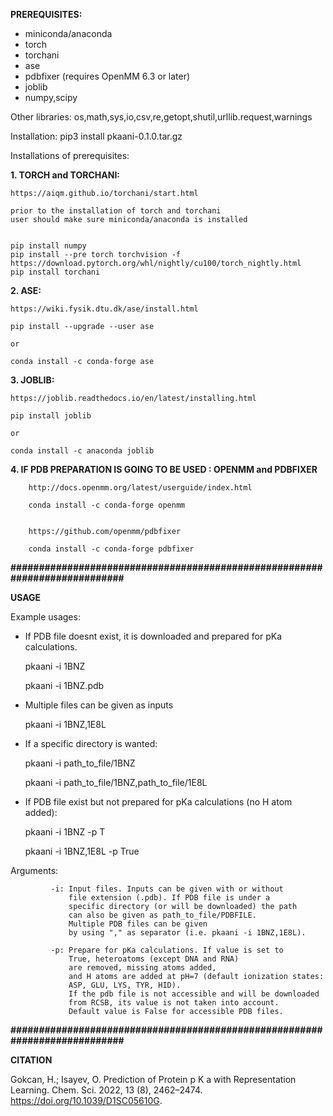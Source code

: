 **PREREQUISITES:**

* miniconda/anaconda
* torch
* torchani
* ase
* pdbfixer (requires OpenMM 6.3 or later)
* joblib
* numpy,scipy

Other libraries: os,math,sys,io,csv,re,getopt,shutil,urllib.request,warnings 


Installation: pip3 install pkaani-0.1.0.tar.gz

Installations of prerequisites: 

**1. TORCH and TORCHANI:**

	https://aiqm.github.io/torchani/start.html

	prior to the installation of torch and torchani 
	user should make sure miniconda/anaconda is installed


	pip install numpy
	pip install --pre torch torchvision -f https://download.pytorch.org/whl/nightly/cu100/torch_nightly.html
	pip install torchani

**2. ASE:**

	https://wiki.fysik.dtu.dk/ase/install.html

	pip install --upgrade --user ase

	or

	conda install -c conda-forge ase


**3. JOBLIB:**

	https://joblib.readthedocs.io/en/latest/installing.html

	pip install joblib

	or

	conda install -c anaconda joblib

**4. IF PDB PREPARATION IS GOING TO BE USED : OPENMM and PDBFIXER**

        http://docs.openmm.org/latest/userguide/index.html
 
        conda install -c conda-forge openmm
		

        https://github.com/openmm/pdbfixer
		
		conda install -c conda-forge pdbfixer
		
**###########################################################################**

**USAGE**

Example usages:

  * If PDB file doesnt exist, it is downloaded and prepared for pKa calculations.

      pkaani -i 1BNZ
      
      pkaani -i 1BNZ.pdb

  * Multiple files can be given as inputs

      pkaani -i 1BNZ,1E8L

  * If a specific directory is wanted:

      pkaani -i path_to_file/1BNZ
      
      pkaani -i path_to_file/1BNZ,path_to_file/1E8L

  * If PDB file exist but not prepared for pKa calculations (no H atom added):

      pkaani -i 1BNZ -p T
      
      pkaani -i 1BNZ,1E8L -p True


  Arguments: 
  
             -i: Input files. Inputs can be given with or without
                 file extension (.pdb). If PDB file is under a
                 specific directory (or will be downloaded) the path
                 can also be given as path_to_file/PDBFILE.
                 Multiple PDB files can be given
                 by using "," as separator (i.e. pkaani -i 1BNZ,1E8L).

             -p: Prepare for pKa calculations. If value is set to
                 True, heteroatoms (except DNA and RNA)
                 are removed, missing atoms added,
                 and H atoms are added at pH=7 (default ionization states:
                 ASP, GLU, LYS, TYR, HID).
                 If the pdb file is not accessible and will be downloaded
                 from RCSB, its value is not taken into account.
                 Default value is False for accessible PDB files.
				 
**###########################################################################**

**CITATION**

Gokcan, H.; Isayev, O. Prediction of Protein p K a with Representation Learning. Chem. Sci. 2022, 13 (8), 2462–2474. https://doi.org/10.1039/D1SC05610G.				 
